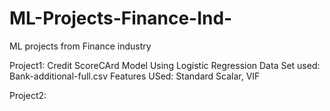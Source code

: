# ML-Projects-Finance-Ind-
ML projects from Finance industry

Project1: Credit ScoreCArd Model Using Logistic Regression
Data Set used: Bank-additional-full.csv
Features USed: Standard Scalar, VIF

Project2: 
